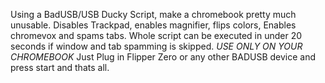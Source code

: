 Using a BadUSB/USB Ducky Script, make a chromebook pretty much unusable. Disables Trackpad, enables magnifier, flips colors, Enables chromevox and spams tabs. Whole script can be executed in under 20 seconds if window and tab spamming is skipped. *USE ONLY ON YOUR CHROMEBOOK*
Just Plug in Flipper Zero or any other BADUSB device and press start and thats all.
